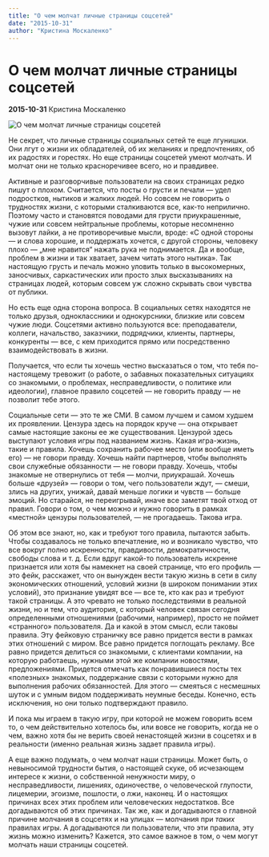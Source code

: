 ```yaml
---
title: "О чем молчат личные страницы соцсетей"
date: "2015-10-31"
author: "Кристина Москаленко"
---
```


# О чем молчат личные страницы соцсетей

**2015-10-31** Кристина Москаленко

![О чем молчат личные страницы соцсетей](http://api.ning.com/files/DtcI2O2Ry7AQw2a1CcUMgQHpP*IvgqaWYTIzaCjcSD3h7DSKqASL9A6HgdChmhseqpiBX5ukpxIRXFn1ZSO9-jyOBFVHb*oy/1082129657.jpeg)

Не секрет, что личные страницы социальных сетей те еще лгунишки. Они лгут о жизни их обладателей, об их желаниях и предпочтениях, об их радостях и горестях. Но еще страницы соцсетей умеют молчать. И молчат они не только красноречивее всего, но и правдивее.

Активные и разговорчивые пользователи на своих страницах редко пишут о плохом. Считается, что посты о грусти и печали — удел подростков, нытиков и жалких людей. Но совсем не говорить о трудностях жизни, с которыми сталкиваются все, как-то неприлично. Поэтому часто и становятся поводами для грусти приукрашенные, чужие или совсем нейтральные проблемы, которые несомненно вызовут лайки, а не противоречивые мысли, вроде: «С одной стороны — и слова хорошие, и поддержать хочется, с другой стороны, человеку плохо — „мне нравится“ нажать рука не поднимается. Да и вообще, проблем в жизни и так хватает, зачем читать этого нытика». Так настоящую грусть и печаль можно уловить только в высокомерных, заносчивых, саркастических или просто злых высказываниях на страницах людей, которым совсем уж сложно скрывать свои чувства от публики.

Но есть еще одна сторона вопроса. В социальных сетях находятся не только друзья, одноклассники и однокурсники, близкие или совсем чужие люди. Соцсетями активно пользуются все: преподаватели, коллеги, начальство, заказчики, подрядчики, клиенты, партнеры, конкуренты — все, с кем приходится прямо или посредственно взаимодействовать в жизни.

Получается, что если ты хочешь честно высказаться о том, что тебя по-настоящему тревожит (о работе, о забавных показательных ситуациях со знакомыми, о проблемах, несправедливости, о политике или идеологии), главное правило соцсетей — не говорить правду — не позволит тебе этого.

Социальные сети — это те же СМИ. В самом лучшем и самом худшем их проявлении. Цензура здесь на порядок круче — она открывает самые настоящие законы ее же существования. Цензурой здесь выступают условия игры под названием жизнь. Какая игра-жизнь, такие и правила. Хочешь сохранить рабочее место (или вообще иметь его) — не говори правду. Хочешь найти партнеров, чтобы выполнять свои служебные обязанности — не говори правду. Хочешь, чтобы знакомые не отвернулись от тебя — молчи, приукрашай. Хочешь больше «друзей» — говори о том, чего пользователи ждут, — смеши, злись на других, унижай, давай меньше логики и чувств — больше эмоций. Но старайся, не переигрывай, иначе все заметят твой отход от правил. Говори о том, о чем можно и нужно говорить в рамках «местной» цензуры пользователей, — не прогадаешь. Такова игра.

Об этом все знают, но, как и требуют того правила, пытаются забыть. Чтобы создавалось не только впечатление, но и возникало чувство, что все вокруг полно искренности, правдивости, демократичности, свободы слова и т. д. Если вдруг какой-то пользователь искренне признается или хотя бы намекнет на своей странице, что его профиль — это фейк, расскажет, что он вынужден вести такую жизнь в сети в силу экономических отношений, условий жизни (в широком понимании этих условий), это признание увидят все — все те, кто как раз и требуют такой страницы. А это чревато не только последствиями в реальной жизни, но и тем, что аудитория, с который человек связан сегодня определенными отношениями (рабочими, например), просто не поймет «странного» пользователя. Да и какой в этом смысл, если таковы правила. Эту фейковую страничку все равно придется вести в рамках этих отношений с миром. Все равно придется поглощать рекламу. Все равно придется делиться со знакомыми, с клиентами компании, на которую работаешь, нужными этой же компании новостями, предложениями. Придется отмечать как понравившиеся посты тех «полезных» знакомых, поддержание связи с которыми нужно для выполнения рабочих обязанностей. Для этого — смеяться с несмешных шуток и с умным видом поддерживать неумные беседы. Конечно, есть исключения, но они только подтверждают правило.

И пока мы играем в такую игру, при которой не можем говорить всем то, о чем действительно хотелось бы, или вовсе не говорить, когда не о чем, важно хотя бы не верить своей ненастоящей жизни в соцсетях и в реальности (именно реальная жизнь задает правила игры).

А еще важно подумать, о чем молчат наши страницы. Может быть, о невыносимой трудности бытия, о настоящей скуке, об исчезающем интересе к жизни, о собственной ненужности миру, о несправедливости, лишениях, одиночестве, о человеческой глупости, лицемерии, эгоизме, пошлости, о лжи, наконец. И о настоящих причинах всех этих проблем или человеческих недостатков. Все догадываются об этих причинах. Так же, как и догадываются о главной причине молчания в соцсетях и на улицах — молчания при *таких* правилах игры. А догадываются ли пользователи, что эти правила, эту жизнь можно изменить? Кажется, это самое важное в том, о чем могут молчать наши страницы соцсетей.